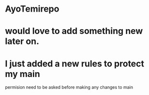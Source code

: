 # AyoTemirepo
# would love to add something new later on.
# I just added a new rules to protect my main
permision need to be asked before making any changes to main
